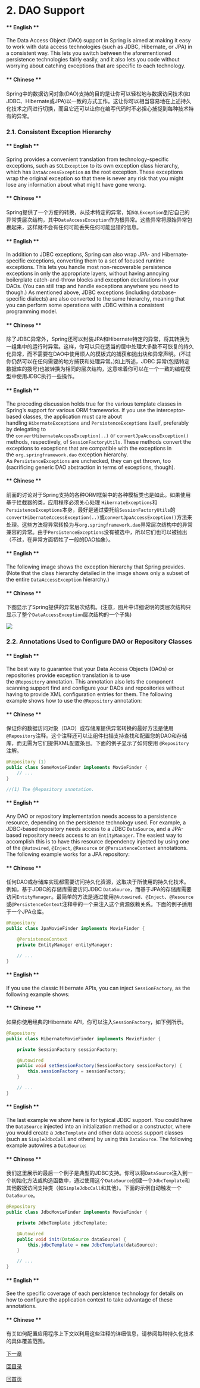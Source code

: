 # 2. DAO Support

<!-- tabs:start -->

#### ** English **

The Data Access Object (DAO) support in Spring is aimed at making it easy to work with data access technologies (such as JDBC, Hibernate, or JPA) in a consistent way. This lets you switch between the aforementioned persistence technologies fairly easily, and it also lets you code without worrying about catching exceptions that are specific to each technology.
#### ** Chinese **

Spring中的数据访问对象(DAO)支持的目的是让你可以轻松地与数据访问技术(如JDBC、Hibernate或JPA)以一致的方式工作。这让你可以相当容易地在上述持久化技术之间进行切换，而且它还可以让你在编写代码时不必担心捕捉到每种技术特有的异常。

<!-- tabs:end -->


### **2.1. Consistent Exception Hierarchy** 

<!-- tabs:start -->

#### ** English **

Spring provides a convenient translation from technology-specific exceptions, such as `SQLException` to its own exception class hierarchy, which has `DataAccessException` as the root exception. These exceptions wrap the original exception so that there is never any risk that you might lose any information about what might have gone wrong.
#### ** Chinese **

Spring提供了一个方便的转换，从技术特定的异常，如`SQLException`到它自己的异常类层次结构，其中`DataAccessException`作为根异常。这些异常将原始异常包裹起来，这样就不会有任何可能丢失任何可能出错的信息。

<!-- tabs:end -->


<!-- tabs:start -->

#### ** English **

In addition to JDBC exceptions, Spring can also wrap JPA- and Hibernate-specific exceptions, converting them to a set of focused runtime exceptions. This lets you handle most non-recoverable persistence exceptions in only the appropriate layers, without having annoying boilerplate catch-and-throw blocks and exception declarations in your DAOs. (You can still trap and handle exceptions anywhere you need to though.) As mentioned above, JDBC exceptions (including database-specific dialects) are also converted to the same hierarchy, meaning that you can perform some operations with JDBC within a consistent programming model.
#### ** Chinese **

除了JDBC异常外，Spring还可以封装JPA和Hibernate特定的异常，将其转换为一组集中的运行时异常。这样，你可以只在适当的层中处理大多数不可恢复的持久化异常，而不需要在DAO中使用烦人的模板式的捕获和抛出块和异常声明。(不过你仍然可以在任何需要的地方捕获和处理异常。)如上所述，JDBC 异常(包括特定数据库的拨号)也被转换为相同的层次结构，这意味着你可以在一个一致的编程模型中使用JDBC执行一些操作。

<!-- tabs:end -->


<!-- tabs:start -->

#### ** English **

The preceding discussion holds true for the various template classes in Spring’s support for various ORM frameworks. If you use the interceptor-based classes, the application must care about handling `HibernateExceptions` and `PersistenceExceptions` itself, preferably by delegating to the `convertHibernateAccessException(..)` or `convertJpaAccessException()` methods, respectively, of `SessionFactoryUtils`. These methods convert the exceptions to exceptions that are compatible with the exceptions in the `org.springframework.dao` exception hierarchy. As `PersistenceExceptions` are unchecked, they can get thrown, too (sacrificing generic DAO abstraction in terms of exceptions, though).
#### ** Chinese **

前面的讨论对于Spring支持的各种ORM框架中的各种模板类也是如此。如果使用基于拦截器的类，应用程序必须关心处理 `HibernateExceptions`和`PersistenceExceptions`本身，最好是通过委托给`SessionFactoryUtils`的`convertHibernateAccessException(..)`或`convertJpaAccessException()`方法来处理。这些方法将异常转换为与`org.springframework.dao`异常层次结构中的异常兼容的异常。由于`PersistenceExceptions`没有被选中，所以它们也可以被抛出（不过，在异常方面牺牲了一般的DAO抽象）。

<!-- tabs:end -->


<!-- tabs:start -->

#### ** English **

The following image shows the exception hierarchy that Spring provides. (Note that the class hierarchy detailed in the image shows only a subset of the entire `DataAccessException` hierarchy.)
#### ** Chinese **

下图显示了Spring提供的异常层次结构。(注意，图片中详细说明的类层次结构只显示了整个`DataAccessException`层次结构的一个子集)

<!-- tabs:end -->


![](../img/7e45a7023eab4ec48296511a8886940a.png)

### **2.2. Annotations Used to Configure DAO or Repository Classes** 

<!-- tabs:start -->

#### ** English **

The best way to guarantee that your Data Access Objects (DAOs) or repositories provide exception translation is to use the `@Repository` annotation. This annotation also lets the component scanning support find and configure your DAOs and repositories without having to provide XML configuration entries for them. The following example shows how to use the `@Repository` annotation:
#### ** Chinese **

保证你的数据访问对象（DAO）或存储库提供异常转换的最好方法是使用`@Repository`注释。这个注释还可以让组件扫描支持查找和配置您的DAO和存储库，而无需为它们提供XML配置条目。下面的例子显示了如何使用 `@Repository` 注解。

<!-- tabs:end -->


```java
@Repository (1)
public class SomeMovieFinder implements MovieFinder {
    // ...
}

//(1) The @Repository annotation.
```

<!-- tabs:start -->

#### ** English **

Any DAO or repository implementation needs access to a persistence resource, depending on the persistence technology used. For example, a JDBC-based repository needs access to a JDBC `DataSource`, and a JPA-based repository needs access to an `EntityManager`. The easiest way to accomplish this is to have this resource dependency injected by using one of the `@Autowired`, `@Inject`, `@Resource` or `@PersistenceContext` annotations. The following example works for a JPA repository:
#### ** Chinese **

任何DAO或存储库实现都需要访问持久化资源，这取决于所使用的持久化技术。例如，基于JDBC的存储库需要访问JDBC `DataSource`，而基于JPA的存储库需要访问`EntityManager`。最简单的方法是通过使用`@Autowired`、`@Inject`、`@Resource`或`@PersistenceContext`注释中的一个来注入这个资源依赖关系。下面的例子适用于一个JPA仓库。

<!-- tabs:end -->


```java
@Repository
public class JpaMovieFinder implements MovieFinder {

    @PersistenceContext
    private EntityManager entityManager;

    // ...
}
```

<!-- tabs:start -->

#### ** English **

If you use the classic Hibernate APIs, you can inject `SessionFactory`, as the following example shows:
#### ** Chinese **

如果你使用经典的Hibernate API，你可以注入`SessionFactory`，如下例所示。

<!-- tabs:end -->


```java
@Repository
public class HibernateMovieFinder implements MovieFinder {

    private SessionFactory sessionFactory;

    @Autowired
    public void setSessionFactory(SessionFactory sessionFactory) {
        this.sessionFactory = sessionFactory;
    }

    // ...
}
```

<!-- tabs:start -->

#### ** English **

The last example we show here is for typical JDBC support. You could have the `DataSource` injected into an initialization method or a constructor, where you would create a `JdbcTemplate` and other data access support classes (such as `SimpleJdbcCall` and others) by using this `DataSource`. The following example autowires a `DataSource`:
#### ** Chinese **

我们这里展示的最后一个例子是典型的JDBC支持。你可以将`DataSource`注入到一个初始化方法或构造函数中，通过使用这个`DataSource`创建一个`JdbcTemplate`和其他数据访问支持类（如`SimpleJdbcCall`和其他）。下面的示例自动触发一个`DataSource`。

<!-- tabs:end -->


```java
@Repository
public class JdbcMovieFinder implements MovieFinder {

    private JdbcTemplate jdbcTemplate;

    @Autowired
    public void init(DataSource dataSource) {
        this.jdbcTemplate = new JdbcTemplate(dataSource);
    }

    // ...
}
```

<!-- tabs:start -->

#### ** English **

See the specific coverage of each persistence technology for details on how to configure the application context to take advantage of these annotations.
#### ** Chinese **

有关如何配置应用程序上下文以利用这些注释的详细信息，请参阅每种持久化技术的具体覆盖范围。

<!-- tabs:end -->



[下一章](Spring-Framework-5.2.6.RELEASE/Data%20Access/3.%20Data%20Access%20with%20JDBC.md)


[回目录](Spring-Framework-5.2.6.RELEASE/summary.md)

[回首页](/README)
